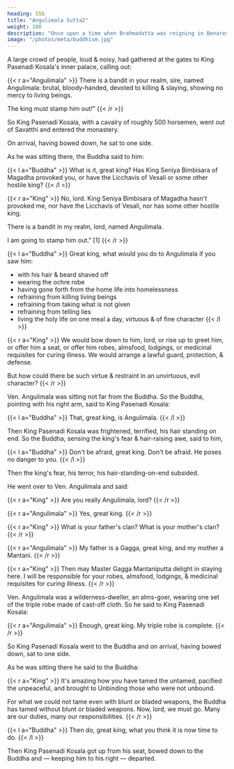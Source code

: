 ```yaml
---
heading: 55b
title: "Angulimala Sutta2"
weight: 100
description: "Once upon a time when Brahmadatta was reigning in Benares, it was as his queen's child that the Bodhisatva came to life once more"
image: "/photos/meta/buddhism.jpg"
---
```




A large crowd of people, loud & noisy, had gathered at the gates to King Pasenadi Kosala's inner palace, calling out:

<!-- He has turned villages into non-villages, towns into non-towns, settled countryside into unsettled countryside. Having repeatedly killed human beings, he wears a garland made of fingers.  -->

{{< r a="Angulimala" >}}
There is a bandit in your realm, sire, named Angulimala: brutal, bloody-handed, devoted to killing & slaying, showing no mercy to living beings. 

The king must stamp him out!"
{{< /r >}}

So King Pasenadi Kosala, with a cavalry of roughly 500 horsemen, went out of Savatthi and entered the monastery. 

<!-- Driving as far as the ground was passable for chariots, he got down from his chariot and went on foot to the Buddha.  -->

On arrival, having bowed down, he sat to one side.

As he was sitting there, the Buddha said to him:

{{< l a="Buddha" >}}
What is it, great king? Has King Seniya Bimbisara of Magadha provoked you, or have the Licchavis of Vesali or some other hostile king?
{{< /l >}}


{{< r a="King" >}}
No, lord. King Seniya Bimbisara of Magadha hasn't provoked me, nor have the Licchavis of Vesali, nor has some other hostile king. 

There is a bandit in my realm, lord, named Angulimala.

I am going to stamp him out." [1]
{{< /r >}}


<!-- brutal, bloody-handed, devoted to killing & slaying, showing no mercy to living beings. He has turned villages into non-villages, towns into non-towns, settled countryside into unsettled countryside. Having repeatedly killed human beings, he wears a garland made of fingers. -->

{{< l a="Buddha" >}}
Great king, what would you do to Angulimala if you saw him:
- with his hair & beard shaved off
- wearing the ochre robe
- having gone forth from the home life into homelessness
- refraining from killing living beings
- refraining from taking what is not given
- refraining from telling lies
- living the holy life on one meal a day, virtuous & of fine character
{{< /l >}}


{{< r a="King" >}}
We would bow down to him, lord, or rise up to greet him, or offer him a seat, or offer him robes, almsfood, lodgings, or medicinal requisites for curing illness. We would arrange a lawful guard, protection, & defense.

But how could there be such virtue & restraint in an unvirtuous, evil character?
{{< /r >}}


Ven. Angulimala was sitting not far from the Buddha. So the Buddha, pointing with his right arm, said to King Pasenadi Kosala:

{{< l a="Buddha" >}}
That, great king, is Angulimala.
{{< /l >}}


Then King Pasenadi Kosala was frightened, terrified, his hair standing on end. So the Buddha, sensing the king's fear & hair-raising awe, said to him, 


{{< l a="Buddha" >}}
Don't be afraid, great king. Don't be afraid. He poses no danger to you.
{{< /l >}}


Then the king's fear, his terror, his hair-standing-on-end subsided. 

He went over to Ven. Angulimala and said:

{{< r a="King" >}}
Are you really Angulimala, lord?
{{< /r >}}

{{< r a="Angulimala" >}}
Yes, great king.
{{< /r >}}

{{< r a="King" >}}
What is your father's clan? What is your mother's clan?
{{< /r >}}


{{< r a="Angulimala" >}}
My father is a Gagga, great king, and my mother a Mantani.
{{< /r >}}


{{< r a="King" >}}
Then may Master Gagga Mantaniputta delight in staying here. I will be responsible for your robes, almsfood, lodgings, & medicinal requisites for curing illness.
{{< /r >}}


Ven. Angulimala was a wilderness-dweller, an alms-goer, wearing one set of the triple robe made of cast-off cloth. So he said to King Pasenadi Kosala:

{{< r a="Angulimala" >}}
Enough, great king. My triple robe is complete.
{{< /r >}}


So King Pasenadi Kosala went to the Buddha and on arrival, having bowed down, sat to one side. 

As he was sitting there he said to the Buddha:

{{< r a="King" >}}
It's amazing how you have tamed the untamed, pacified the unpeaceful, and brought to Unbinding those who were not unbound.

For what we could not tame even with blunt or bladed weapons, the Buddha has tamed without blunt or bladed weapons. Now, lord, we must go. Many are our duties, many our responsibilities.
{{< /r >}}


{{< l a="Buddha" >}}
Then do, great king, what you think it is now time to do.
{{< /l >}}


Then King Pasenadi Kosala got up from his seat, bowed down to the Buddha and — keeping him to his right — departed.
